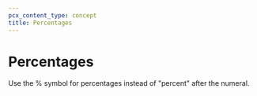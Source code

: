 ```yaml
---
pcx_content_type: concept
title: Percentages
---
```


# Percentages

Use the % symbol for percentages instead of "percent" after the numeral.
